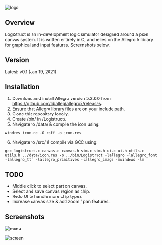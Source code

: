 ![logo](https://github.com/idakandrew/logistruct/blob/main/data/logo.png?raw=true)

## Overview
LogiStruct is an in-development logic simulator designed around a pixel canvas system. It is written entirely in C, and relies on the Allegro 5 library for graphical and input features. Screenshots below.
## Version
Latest: v0.1 (Jan 19, 2021)
## Installation
1. Download and install Allegro version 5.2.6.0 from https://github.com/liballeg/allegro5/releases. 
2. Ensure that Allegro library files are on your include path. 
3. Clone this repository locally. 
4. Create /bin/ in /Logistruct/.
4. Navigate to /data/ & compile the icon using:
```
windres icon.rc -O coff -o icon.res
```
6. Navigate to /src/ & compile via GCC using: 
```
gcc logistruct.c canvas.c canvas.h sim.c sim.h ui.c ui.h utils.c utils.h ../data/icon.res -o ../bin/Logistruct -lallegro -lallegro_font -lallegro_ttf -lallegro_primitives -lallegro_image -mwindows -lm
```
## TODO
- Middle click to select part on canvas.
- Select and save canvas region as chip.
- Redo UI to handle more chip types.
- Increase canvas size & add zoom / pan features.
## Screenshots
![menu](https://github.com/idakandrew/logistruct/blob/main/media/menuscreen.png?raw=true)

![screen](https://github.com/idakandrew/logistruct/blob/main/media/screenshot.png?raw=true)
